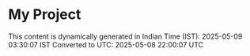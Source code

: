 # My Project

This content is dynamically generated in Indian Time (IST): 2025-05-09 03:30:07 IST
Converted to UTC: 2025-05-08 22:00:07 UTC
